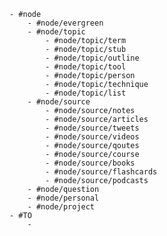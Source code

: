 	- #node
		- #node/evergreen 
		- #node/topic 
			- #node/topic/term 
			- #node/topic/stub 
			- #node/topic/outline 
			- #node/topic/tool 
			- #node/topic/person 
			- #node/topic/technique 
			- #node/topic/list 
		- #node/source 
			- #node/source/notes 
			- #node/source/articles 
			- #node/source/tweets 
			- #node/source/videos 
			- #node/source/qoutes 
			- #node/source/course 
			- #node/source/books 
			- #node/source/flashcards 
			- #node/source/podcasts 
		- #node/question 
		- #node/personal 
		- #node/project 
	- #TO
		- 
	